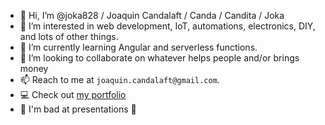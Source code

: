 - 👋 Hi, I’m @joka828 / Joaquin Candalaft / Canda / Candita / Joka
- 👀 I’m interested in web development, IoT, automations, electronics, DIY, and lots of other things.
- 🌱 I’m currently learning Angular and serverless functions. 
- 💞️ I’m looking to collaborate on whatever helps people and/or brings money
- 📫 Reach to me at `joaquin.candalaft@gmail.com`.
- 💻 Check out [my portfolio](https://joaquincandalaft.com/)
- 🧡 I'm bad at presentations 🧡
